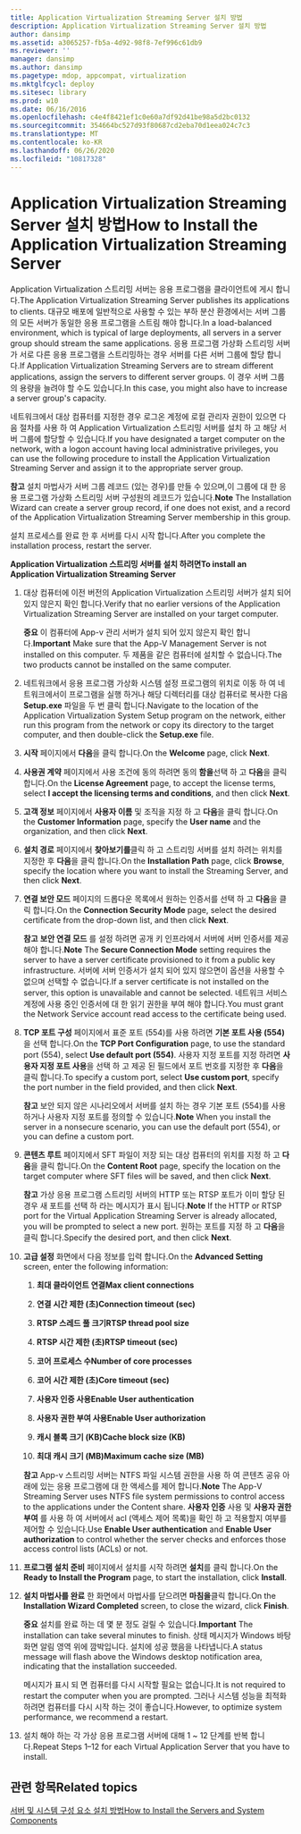 ```yaml
---
title: Application Virtualization Streaming Server 설치 방법
description: Application Virtualization Streaming Server 설치 방법
author: dansimp
ms.assetid: a3065257-fb5a-4d92-98f8-7ef996c61db9
ms.reviewer: ''
manager: dansimp
ms.author: dansimp
ms.pagetype: mdop, appcompat, virtualization
ms.mktglfcycl: deploy
ms.sitesec: library
ms.prod: w10
ms.date: 06/16/2016
ms.openlocfilehash: c4e4f8421ef1c0e60a7df92d41be98a5d2bc0132
ms.sourcegitcommit: 354664bc527d93f80687cd2eba70d1eea024c7c3
ms.translationtype: MT
ms.contentlocale: ko-KR
ms.lasthandoff: 06/26/2020
ms.locfileid: "10817328"
---
```

# <span data-ttu-id="abf04-103">Application Virtualization Streaming Server 설치 방법</span><span class="sxs-lookup"><span data-stu-id="abf04-103">How to Install the Application Virtualization Streaming Server</span></span>


<span data-ttu-id="abf04-104">Application Virtualization 스트리밍 서버는 응용 프로그램을 클라이언트에 게시 합니다.</span><span class="sxs-lookup"><span data-stu-id="abf04-104">The Application Virtualization Streaming Server publishes its applications to clients.</span></span> <span data-ttu-id="abf04-105">대규모 배포에 일반적으로 사용할 수 있는 부하 분산 환경에서는 서버 그룹의 모든 서버가 동일한 응용 프로그램을 스트림 해야 합니다.</span><span class="sxs-lookup"><span data-stu-id="abf04-105">In a load-balanced environment, which is typical of large deployments, all servers in a server group should stream the same applications.</span></span> <span data-ttu-id="abf04-106">응용 프로그램 가상화 스트리밍 서버가 서로 다른 응용 프로그램을 스트리밍하는 경우 서버를 다른 서버 그룹에 할당 합니다.</span><span class="sxs-lookup"><span data-stu-id="abf04-106">If Application Virtualization Streaming Servers are to stream different applications, assign the servers to different server groups.</span></span> <span data-ttu-id="abf04-107">이 경우 서버 그룹의 용량을 늘려야 할 수도 있습니다.</span><span class="sxs-lookup"><span data-stu-id="abf04-107">In this case, you might also have to increase a server group's capacity.</span></span>

<span data-ttu-id="abf04-108">네트워크에서 대상 컴퓨터를 지정한 경우 로그온 계정에 로컬 관리자 권한이 있으면 다음 절차를 사용 하 여 Application Virtualization 스트리밍 서버를 설치 하 고 해당 서버 그룹에 할당할 수 있습니다.</span><span class="sxs-lookup"><span data-stu-id="abf04-108">If you have designated a target computer on the network, with a logon account having local administrative privileges, you can use the following procedure to install the Application Virtualization Streaming Server and assign it to the appropriate server group.</span></span>

<span data-ttu-id="abf04-109">**참고**  설치 마법사가 서버 그룹 레코드 (있는 경우)를 만들 수 있으며,이 그룹에 대 한 응용 프로그램 가상화 스트리밍 서버 구성원의 레코드가 있습니다.</span><span class="sxs-lookup"><span data-stu-id="abf04-109">**Note** The Installation Wizard can create a server group record, if one does not exist, and a record of the Application Virtualization Streaming Server membership in this group.</span></span>

 

<span data-ttu-id="abf04-110">설치 프로세스를 완료 한 후 서버를 다시 시작 합니다.</span><span class="sxs-lookup"><span data-stu-id="abf04-110">After you complete the installation process, restart the server.</span></span>

**<span data-ttu-id="abf04-111">Application Virtualization 스트리밍 서버를 설치 하려면</span><span class="sxs-lookup"><span data-stu-id="abf04-111">To install an Application Virtualization Streaming Server</span></span>**

1.  <span data-ttu-id="abf04-112">대상 컴퓨터에 이전 버전의 Application Virtualization 스트리밍 서버가 설치 되어 있지 않은지 확인 합니다.</span><span class="sxs-lookup"><span data-stu-id="abf04-112">Verify that no earlier versions of the Application Virtualization Streaming Server are installed on your target computer.</span></span>

    <span data-ttu-id="abf04-113">**중요**  이 컴퓨터에 App-v 관리 서버가 설치 되어 있지 않은지 확인 합니다.</span><span class="sxs-lookup"><span data-stu-id="abf04-113">**Important** Make sure that the App-V Management Server is not installed on this computer.</span></span> <span data-ttu-id="abf04-114">두 제품을 같은 컴퓨터에 설치할 수 없습니다.</span><span class="sxs-lookup"><span data-stu-id="abf04-114">The two products cannot be installed on the same computer.</span></span>

     

2.  <span data-ttu-id="abf04-115">네트워크에서 응용 프로그램 가상화 시스템 설정 프로그램의 위치로 이동 하 여 네트워크에서이 프로그램을 실행 하거나 해당 디렉터리를 대상 컴퓨터로 복사한 다음 **Setup.exe** 파일을 두 번 클릭 합니다.</span><span class="sxs-lookup"><span data-stu-id="abf04-115">Navigate to the location of the Application Virtualization System Setup program on the network, either run this program from the network or copy its directory to the target computer, and then double-click the **Setup.exe** file.</span></span>

3.  <span data-ttu-id="abf04-116">**시작** 페이지에서 **다음**을 클릭 합니다.</span><span class="sxs-lookup"><span data-stu-id="abf04-116">On the **Welcome** page, click **Next**.</span></span>

4.  <span data-ttu-id="abf04-117">**사용권 계약** 페이지에서 사용 조건에 동의 하려면 동의 **함을**선택 하 고 **다음**을 클릭 합니다.</span><span class="sxs-lookup"><span data-stu-id="abf04-117">On the **License Agreement** page, to accept the license terms, select **I accept the licensing terms and conditions**, and then click **Next**.</span></span>

5.  <span data-ttu-id="abf04-118">**고객 정보** 페이지에서 **사용자 이름** 및 조직을 지정 하 고 **다음**을 클릭 합니다.</span><span class="sxs-lookup"><span data-stu-id="abf04-118">On the **Customer Information** page, specify the **User name** and the organization, and then click **Next**.</span></span>

6.  <span data-ttu-id="abf04-119">**설치 경로** 페이지에서 **찾아보기를**클릭 하 고 스트리밍 서버를 설치 하려는 위치를 지정한 후 **다음**을 클릭 합니다.</span><span class="sxs-lookup"><span data-stu-id="abf04-119">On the **Installation Path** page, click **Browse**, specify the location where you want to install the Streaming Server, and then click **Next**.</span></span>

7.  <span data-ttu-id="abf04-120">**연결 보안 모드** 페이지의 드롭다운 목록에서 원하는 인증서를 선택 하 고 **다음**을 클릭 합니다.</span><span class="sxs-lookup"><span data-stu-id="abf04-120">On the **Connection Security Mode** page, select the desired certificate from the drop-down list, and then click **Next**.</span></span>

    <span data-ttu-id="abf04-121">**참고**  **보안 연결 모드** 를 설정 하려면 공개 키 인프라에서 서버에 서버 인증서를 제공 해야 합니다.</span><span class="sxs-lookup"><span data-stu-id="abf04-121">**Note** The **Secure Connection Mode** setting requires the server to have a server certificate provisioned to it from a public key infrastructure.</span></span> <span data-ttu-id="abf04-122">서버에 서버 인증서가 설치 되어 있지 않으면이 옵션을 사용할 수 없으며 선택할 수 없습니다.</span><span class="sxs-lookup"><span data-stu-id="abf04-122">If a server certificate is not installed on the server, this option is unavailable and cannot be selected.</span></span> <span data-ttu-id="abf04-123">네트워크 서비스 계정에 사용 중인 인증서에 대 한 읽기 권한을 부여 해야 합니다.</span><span class="sxs-lookup"><span data-stu-id="abf04-123">You must grant the Network Service account read access to the certificate being used.</span></span>

     

8.  <span data-ttu-id="abf04-124">**TCP 포트 구성** 페이지에서 표준 포트 (554)를 사용 하려면 **기본 포트 사용 (554)** 을 선택 합니다.</span><span class="sxs-lookup"><span data-stu-id="abf04-124">On the **TCP Port Configuration** page, to use the standard port (554), select **Use default port (554)**.</span></span> <span data-ttu-id="abf04-125">사용자 지정 포트를 지정 하려면 **사용자 지정 포트 사용**을 선택 하 고 제공 된 필드에서 포트 번호를 지정한 후 **다음**을 클릭 합니다.</span><span class="sxs-lookup"><span data-stu-id="abf04-125">To specify a custom port, select **Use custom port**, specify the port number in the field provided, and then click **Next**.</span></span>

    <span data-ttu-id="abf04-126">**참고**  보안 되지 않은 시나리오에서 서버를 설치 하는 경우 기본 포트 (554)를 사용 하거나 사용자 지정 포트를 정의할 수 있습니다.</span><span class="sxs-lookup"><span data-stu-id="abf04-126">**Note** When you install the server in a nonsecure scenario, you can use the default port (554), or you can define a custom port.</span></span>

     

9.  <span data-ttu-id="abf04-127">**콘텐츠 루트** 페이지에서 SFT 파일이 저장 되는 대상 컴퓨터의 위치를 지정 하 고 **다음**을 클릭 합니다.</span><span class="sxs-lookup"><span data-stu-id="abf04-127">On the **Content Root** page, specify the location on the target computer where SFT files will be saved, and then click **Next**.</span></span>

    <span data-ttu-id="abf04-128">**참고**  가상 응용 프로그램 스트리밍 서버의 HTTP 또는 RTSP 포트가 이미 할당 된 경우 새 포트를 선택 하 라는 메시지가 표시 됩니다.</span><span class="sxs-lookup"><span data-stu-id="abf04-128">**Note** If the HTTP or RTSP port for the Virtual Application Streaming Server is already allocated, you will be prompted to select a new port.</span></span> <span data-ttu-id="abf04-129">원하는 포트를 지정 하 고 **다음**을 클릭 합니다.</span><span class="sxs-lookup"><span data-stu-id="abf04-129">Specify the desired port, and then click **Next**.</span></span>

     

10. <span data-ttu-id="abf04-130">**고급 설정** 화면에서 다음 정보를 입력 합니다.</span><span class="sxs-lookup"><span data-stu-id="abf04-130">On the **Advanced Setting** screen, enter the following information:</span></span>

    1.  **<span data-ttu-id="abf04-131">최대 클라이언트 연결</span><span class="sxs-lookup"><span data-stu-id="abf04-131">Max client connections</span></span>**

    2.  **<span data-ttu-id="abf04-132">연결 시간 제한 (초)</span><span class="sxs-lookup"><span data-stu-id="abf04-132">Connection timeout (sec)</span></span>**

    3.  **<span data-ttu-id="abf04-133">RTSP 스레드 풀 크기</span><span class="sxs-lookup"><span data-stu-id="abf04-133">RTSP thread pool size</span></span>**

    4.  **<span data-ttu-id="abf04-134">RTSP 시간 제한 (초)</span><span class="sxs-lookup"><span data-stu-id="abf04-134">RTSP timeout (sec)</span></span>**

    5.  **<span data-ttu-id="abf04-135">코어 프로세스 수</span><span class="sxs-lookup"><span data-stu-id="abf04-135">Number of core processes</span></span>**

    6.  **<span data-ttu-id="abf04-136">코어 시간 제한 (초)</span><span class="sxs-lookup"><span data-stu-id="abf04-136">Core timeout (sec)</span></span>**

    7.  **<span data-ttu-id="abf04-137">사용자 인증 사용</span><span class="sxs-lookup"><span data-stu-id="abf04-137">Enable User authentication</span></span>**

    8.  **<span data-ttu-id="abf04-138">사용자 권한 부여 사용</span><span class="sxs-lookup"><span data-stu-id="abf04-138">Enable User authorization</span></span>**

    9.  **<span data-ttu-id="abf04-139">캐시 블록 크기 (KB)</span><span class="sxs-lookup"><span data-stu-id="abf04-139">Cache block size (KB)</span></span>**

    10. **<span data-ttu-id="abf04-140">최대 캐시 크기 (MB)</span><span class="sxs-lookup"><span data-stu-id="abf04-140">Maximum cache size (MB)</span></span>**

    <span data-ttu-id="abf04-141">**참고**  App-v 스트리밍 서버는 NTFS 파일 시스템 권한을 사용 하 여 콘텐츠 공유 아래에 있는 응용 프로그램에 대 한 액세스를 제어 합니다.</span><span class="sxs-lookup"><span data-stu-id="abf04-141">**Note** The App-V Streaming Server uses NTFS file system permissions to control access to the applications under the Content share.</span></span> <span data-ttu-id="abf04-142">**사용자 인증** 사용 및 **사용자 권한 부여** 를 사용 하 여 서버에서 acl (액세스 제어 목록)을 확인 하 고 적용할지 여부를 제어할 수 있습니다.</span><span class="sxs-lookup"><span data-stu-id="abf04-142">Use **Enable User authentication** and **Enable User authorization** to control whether the server checks and enforces those access control lists (ACLs) or not.</span></span>

     

11. <span data-ttu-id="abf04-143">**프로그램 설치 준비** 페이지에서 설치를 시작 하려면 **설치**를 클릭 합니다.</span><span class="sxs-lookup"><span data-stu-id="abf04-143">On the **Ready to Install the Program** page, to start the installation, click **Install**.</span></span>

12. <span data-ttu-id="abf04-144">**설치 마법사를 완료** 한 화면에서 마법사를 닫으려면 **마침을**클릭 합니다.</span><span class="sxs-lookup"><span data-stu-id="abf04-144">On the **Installation Wizard Completed** screen, to close the wizard, click **Finish**.</span></span>

    <span data-ttu-id="abf04-145">**중요**  설치를 완료 하는 데 몇 분 정도 걸릴 수 있습니다.</span><span class="sxs-lookup"><span data-stu-id="abf04-145">**Important** The installation can take several minutes to finish.</span></span> <span data-ttu-id="abf04-146">상태 메시지가 Windows 바탕 화면 알림 영역 위에 깜박입니다. 설치에 성공 했음을 나타냅니다.</span><span class="sxs-lookup"><span data-stu-id="abf04-146">A status message will flash above the Windows desktop notification area, indicating that the installation succeeded.</span></span>

    <span data-ttu-id="abf04-147">메시지가 표시 되 면 컴퓨터를 다시 시작할 필요는 없습니다.</span><span class="sxs-lookup"><span data-stu-id="abf04-147">It is not required to restart the computer when you are prompted.</span></span> <span data-ttu-id="abf04-148">그러나 시스템 성능을 최적화 하려면 컴퓨터를 다시 시작 하는 것이 좋습니다.</span><span class="sxs-lookup"><span data-stu-id="abf04-148">However, to optimize system performance, we recommend a restart.</span></span>

     

13. <span data-ttu-id="abf04-149">설치 해야 하는 각 가상 응용 프로그램 서버에 대해 1 ~ 12 단계를 반복 합니다.</span><span class="sxs-lookup"><span data-stu-id="abf04-149">Repeat Steps 1–12 for each Virtual Application Server that you have to install.</span></span>

## <span data-ttu-id="abf04-150">관련 항목</span><span class="sxs-lookup"><span data-stu-id="abf04-150">Related topics</span></span>


[<span data-ttu-id="abf04-151">서버 및 시스템 구성 요소 설치 방법</span><span class="sxs-lookup"><span data-stu-id="abf04-151">How to Install the Servers and System Components</span></span>](how-to-install-the-servers-and-system-components.md)

 

 





